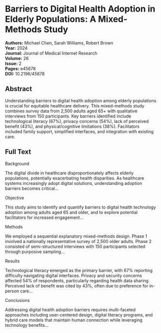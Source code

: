 # Barriers to Digital Health Adoption in Elderly Populations: A Mixed-Methods Study

**Authors:** Michael Chen, Sarah Williams, Robert Brown  
**Year:** 2024  
**Journal:** Journal of Medical Internet Research  
**Volume:** 26  
**Issue:** 2  
**Pages:** e45678  
**DOI:** 10.2196/45678  

## Abstract
Understanding barriers to digital health adoption among elderly populations is crucial for equitable healthcare delivery. This mixed-methods study combines survey data from 2,500 adults aged 65+ with qualitative interviews from 150 participants. Key barriers identified include technological literacy (67%), privacy concerns (54%), lack of perceived benefit (43%), and physical/cognitive limitations (38%). Facilitators included family support, simplified interfaces, and integration with existing care.

## Full Text
Background

The digital divide in healthcare disproportionately affects elderly populations, potentially exacerbating health disparities. As healthcare systems increasingly adopt digital solutions, understanding adoption barriers becomes critical...

Objective

This study aims to identify and quantify barriers to digital health technology adoption among adults aged 65 and older, and to explore potential facilitators for increased engagement...

Methods

We employed a sequential explanatory mixed-methods design. Phase 1 involved a nationally representative survey of 2,500 older adults. Phase 2 consisted of semi-structured interviews with 150 participants selected through purposive sampling...

Results

Technological literacy emerged as the primary barrier, with 67% reporting difficulty navigating digital interfaces. Privacy and security concerns affected 54% of respondents, particularly regarding health data sharing. Perceived lack of benefit was cited by 43%, often due to preference for in-person care...

Conclusions

Addressing digital health adoption barriers requires multi-faceted approaches including user-centered design, digital literacy programs, and hybrid care models that maintain human connection while leveraging technology benefits...

